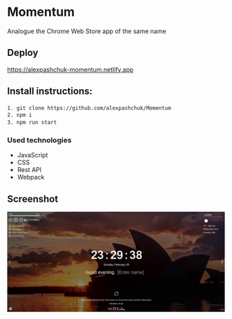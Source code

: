# Momentum

Analogue the Chrome Web Store app of the same name


## Deploy

https://alexpashchuk-momentum.netlify.app

## Install instructions:

```bash
1. git clone https://github.com/alexpashchuk/Momentum
2. npm i
3. npm run start
```

### Used technologies

- JavaScript
- CSS
- Rest API
- Webpack

## Screenshot

![img.png](src/assets/img/app.png)
